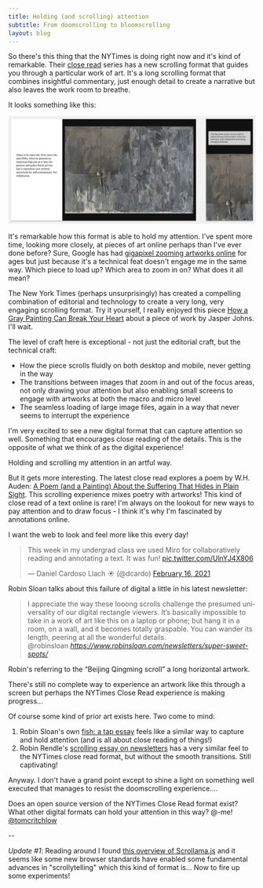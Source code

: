 ```yaml
---
title: Holding (and scrolling) attention
subtitle: From doomscrolling to bloomscrolling
layout: blog
---
```


So there's this thing that the NYTimes is doing right now and it's kind of remarkable. Their [close read](https://www.nytimes.com/interactive/2021/arts/close-read.html) series has a new scrolling format that guides you through a particular work of art. It's a long scrolling format that combines insightful commentary, just enough detail to create a narrative but also leaves the work room to breathe.

It looks something like this:

![](/images/nyt-close-read.png)

It's remarkable how this format is able to hold my attention. I've spent more time, looking more closely, at pieces of art online perhaps than I've ever done before? Sure, Google has had [gigapixel zooming artworks online](https://artsandculture.google.com/project/gigapixels) for ages but just because it's a technical feat doesn't engage me in the same way. Which piece to load up? Which area to zoom in on? What does it all mean?

The New York Times (perhaps unsurprisingly) has created a compelling combination of editorial and technology to create a very long, very engaging scrolling format. Try it yourself, I really enjoyed this piece [How a Gray Painting Can Break Your Heart](https://www.nytimes.com/interactive/2022/01/16/arts/design/jasper-johns-memory-of-my-feelings.html) about a piece of work by Jasper Johns. I'll wait.

The level of craft here is exceptional - not just the editorial craft, but the technical craft:

- How the piece scrolls fluidly on both desktop and mobile, never getting in the way
- The transitions between images that zoom in and out of the focus areas, not only drawing your attention but also enabling small screens to engage with artworks at both the macro and micro level
- The seamless loading of large image files, again in a way that never seems to interrupt the experience

I'm very excited to see a new digital format that can capture attention so well. Something that encourages close reading of the details. This is the opposite of what we think of as the digital experience!

Holding and scrolling my attention in an artful way.

But it gets more interesting. The latest close read explores a poem by W.H. Auden: [A Poem (and a Painting) About the Suffering That Hides in Plain Sight](https://www.nytimes.com/interactive/2022/03/06/books/auden-musee-des-beaux-arts.html). This scrolling experience mixes poetry with artworks! This kind of close read of a text online is rare! I'm always on the lookout for new ways to pay attention and to draw focus - I think it's why I'm fascinated by annotations online.

I want the web to look and feel more like this every day!

<blockquote class="twitter-tweet"><p lang="en" dir="ltr">This week in my undergrad class we used Miro for collaboratively reading and annotating a text. It was fun! <a href="https://t.co/UlnYJ4X806">pic.twitter.com/UlnYJ4X806</a></p>&mdash; Daniel Cardoso Llach ☀️ (@dcardo) <a href="https://twitter.com/dcardo/status/1361821788406247426?ref_src=twsrc%5Etfw">February 16, 2021</a></blockquote> <script async src="https://platform.twitter.com/widgets.js" charset="utf-8"></script>

Robin Sloan talks about this failure of digital a little in his latest newsletter:

<blockquote class="quoteback" darkmode="" data-title="Super%20sweet%20spots" data-author="@robinsloan" cite="https://www.robinsloan.com/newsletters/super-sweet-spots/">
I&nbsp;appre­ci­ate the way these looong scrolls chal­lenge the pre­sumed uni­ver­sality of our dig­i­tal rec­tan­gle viewers. It’s basi­cally impos­si­ble to take in a work of art like this on a lap­top or phone; but hang it in a room, on a wall, and it becomes totally graspable. You can wan­der its length, peer­ing at all the wonderful&nbsp;details.
<footer>@robinsloan<cite> <a href="https://www.robinsloan.com/newsletters/super-sweet-spots/">https://www.robinsloan.com/newsletters/super-sweet-spots/</a></cite></footer>
</blockquote><script note="" src="https://cdn.jsdelivr.net/gh/Blogger-Peer-Review/quotebacks@1/quoteback.js"></script>

Robin's referring to the “Beijing Qingming scroll” a long horizontal artwork. 

There's still no complete way to experience an artwork like this through a screen but perhaps the NYTimes Close Read experience is making progress...

Of course some kind of prior art exists here. Two come to mind:

1. Robin Sloan's own [fish: a tap essay](https://www.robinsloan.com/fish/) feels like a similar way to capture and hold attention (and is all about close reading of things!)
2. Robin Rendle's [scrolling essay on newsletters](https://www.robinrendle.com/essays/newsletters/) has a very similar feel to the NYTimes close read format, but without the smooth transitions. Still captivating!

Anyway. I don't have a grand point except to shine a light on something well executed that manages to resist the doomscrolling experience....

Does an open source version of the NYTimes Close Read format exist? What other digital formats can hold your attention in this way? @-me! [@tomcritchlow](https://twitter.com/tomcritchlow)

--

*Update #1*: Reading around I found [this overview of Scrollama.js](https://metadrop.net/en/articles/scrollytelling-using-scrollamajs-css-and-best-practices) and it seems like some new browser standards have enabled some fundamental advances in "scrollytelling" which this kind of format is... Now to fire up some experiments!